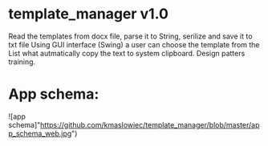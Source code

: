 # template_manager v1.0

Read the templates from docx file, parse it to String, serilize and save it to txt file
Using GUI interface (Swing) a user can choose the template from the List what autmatically copy the text to system clipboard.
Design patters training. 

# App schema:

![app schema]"https://github.com/kmaslowiec/template_manager/blob/master/app_schema_web.jpg")
